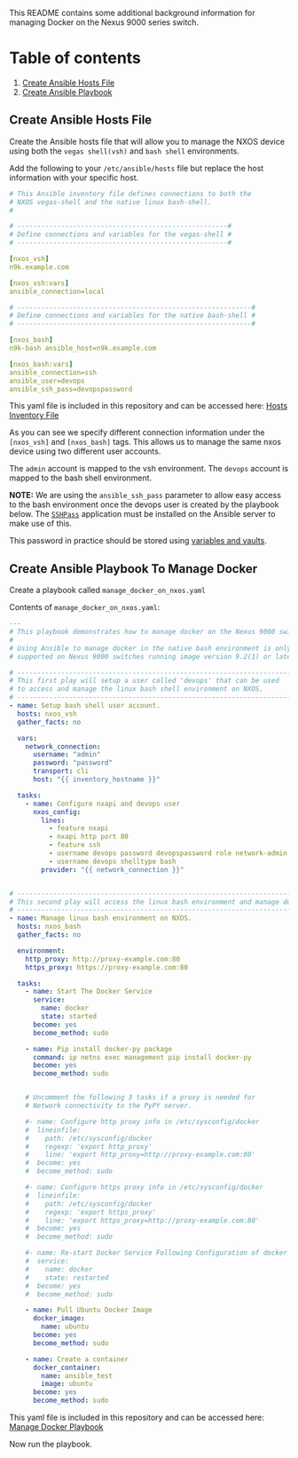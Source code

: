 This README contains some additional background information for managing Docker on the Nexus 9000 series switch.

# Table of contents 

1. [Create Ansible Hosts File](#hosts)
1. [Create Ansible Playbook](#playbook)


## <a name="hosts">Create Ansible Hosts File</a>
Create the Ansible hosts file that will allow you to manage the NXOS device using both the `vegas shell(vsh)` and `bash shell` environments.

Add the following to your `/etc/ansible/hosts` file but replace the host information with your specific host.
```yaml
# This Ansible inventory file defines connections to both the
# NXOS vegas-shell and the native linux bash-shell.
#

# -----------------------------------------------------#
# Define connections and variables for the vegas-shell #
# -----------------------------------------------------#

[nxos_vsh]
n9k.example.com

[nxos_vsh:vars]
ansible_connection=local

# -----------------------------------------------------------#
# Define connections and variables for the native bash-shell #
# -----------------------------------------------------------#

[nxos_bash]
n9k-bash ansible_host=n9k.example.com

[nxos_bash:vars]
ansible_connection=ssh
ansible_user=devops
ansible_ssh_pass=devopspassword
```

This yaml file is included in this repository and can be accessed here: [Hosts Inventory File](./host_inventory)

As you can see we specify different connection information under the `[nxos_vsh]` and `[nxos_bash]` tags.  This allows us to manage the same nxos device using two different user accounts.

The `admin` account is mapped to the vsh environment.
The `devops` account is mapped to the bash shell environment.

**NOTE:** We are using the `ansible_ssh_pass` parameter to allow easy access to the bash environment once the devops user is created by the playbook below.  The [`SSHPass`]( https://gist.github.com/arunoda/7790979) application must be installed on the Ansible server to make use of this.

This password in practice should be stored using [variables and vaults](http://docs.ansible.com/ansible/latest/playbooks_best_practices.html#best-practices-for-variables-and-vaults).

## <a name="playbook">Create Ansible Playbook To Manage Docker</a>
Create a playbook called `manage_docker_on_nxos.yaml`

Contents of `manage_docker_on_nxos.yaml`:

```yaml
---
# This playbook demonstrates how to manage docker on the Nexus 9000 switch.
#
# Using Ansible to manage docker in the native bash environment is only
# supported on Nexus 9000 switches running image version 9.2(1) or later.

# ----------------------------------------------------------------------#
# This first play will setup a user called 'devops' that can be used    #
# to access and manage the linux bash shell environment on NXOS.        #
# ----------------------------------------------------------------------#
- name: Setup bash shell user account.
  hosts: nxos_vsh
  gather_facts: no

  vars:
    network_connection:
      username: "admin"
      password: "password"
      transport: cli
      host: "{{ inventory_hostname }}"

  tasks:
    - name: Configure nxapi and devops user
      nxos_config:
        lines:
          - feature nxapi
          - nxapi http port 80
          - feature ssh
          - username devops password devopspassword role network-admin
          - username devops shelltype bash
        provider: "{{ network_connection }}"


# --------------------------------------------------------------------------#
# This second play will access the linux bash environment and manage docker #
# --------------------------------------------------------------------------#
- name: Manage linux bash environment on NXOS.
  hosts: nxos_bash
  gather_facts: no

  environment:
    http_proxy: http://proxy-example.com:80
    https_proxy: https://proxy-example.com:80

  tasks:
    - name: Start The Docker Service
      service:
        name: docker
        state: started
      become: yes
      become_method: sudo

    - name: Pip install docker-py package
      command: ip netns exec management pip install docker-py
      become: yes
      become_method: sudo


    # Uncomment the following 3 tasks if a proxy is needed for
    # Network connectivity to the PyPY server.

    #- name: Configure http proxy info in /etc/sysconfig/docker
    #  lineinfile:
    #    path: /etc/sysconfig/docker
    #    regexp: 'export http_proxy'
    #    line: 'export http_proxy=http://proxy-example.com:80'
    #  become: yes
    #  become_method: sudo

    #- name: Configure https proxy info in /etc/sysconfig/docker
    #  lineinfile:
    #    path: /etc/sysconfig/docker
    #    regexp: 'export https_proxy'
    #    line: 'export https_proxy=http://proxy-example.com:80'
    #  become: yes
    #  become_method: sudo

    #- name: Re-start Docker Service Following Configuration of docker configuration file
    #  service:
    #    name: docker
    #    state: restarted
    #  become: yes
    #  become_method: sudo

    - name: Pull Ubuntu Docker Image
      docker_image:
        name: ubuntu
      become: yes
      become_method: sudo

    - name: Create a container
      docker_container:
        name: ansible_test
        image: ubuntu
      become: yes
      become_method: sudo
```

This yaml file is included in this repository and can be accessed here: [Manage Docker Playbook](./manage_docker_on_nxos)


Now run the playbook.

```shell
```
